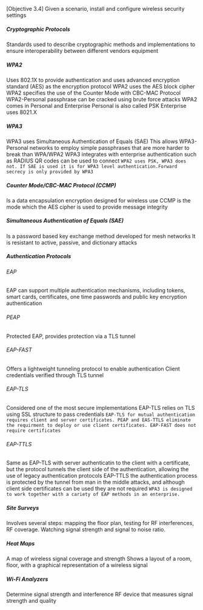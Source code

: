 [Objective 3.4] Given a scenario, install and configure wireless security settings
##### Cryptographic Protocols
Standards used to describe cryptographic methods and implementations to ensure interoperability between different vendors equipment
##### WPA2
Uses 802.1X to provide authentication and uses advanced encryption standard (AES) as the encryption protocol
WPA2 uses the AES block cipher
WPA2 specifies the use of the Counter Mode with CBC-MAC Protocol
WPA2-Personal passphrase can be cracked using brute force attacks
WPA2 comes in Personal and Enterprise
Personal is also called PSK
Enterprise uses 8021.X
##### WPA3
WPA3 uses Simultaneous Authentication of Equals (SAE)
This allows WPA3-Personal networks to employ simple passphrases that are more harder to break than WPA/WPA2
WPA3 integrates with enterprise authentication such as RADIUS 
QR codes can be used to connect
`WPA2 uses PSK, WPA3 does not. If SAE is used it is for WPA3 level authentication.Forward secrecy is only provided by WPA3`
##### Counter Mode/CBC-MAC Protocol (CCMP)
Is a data encapsulation encryption designed for wireless use
CCMP is the mode which the AES cipher is used to provide message integrity
##### Simultaneous Authentication of Equals (SAE)
Is a password based key exchange method developed for mesh networks
It is resistant to active, passive, and dictionary attacks
##### Authentication Protocols
###### EAP
EAP can support multiple authentication mechanisms, including tokens, smart cards, certificates, one time passwords and public key encryption authentication
###### PEAP
Protected EAP, provides protection via a TLS tunnel
###### EAP-FAST
Offers a lightweight tunneling protocol to enable authentication
Client credentials verified through TLS tunnel
###### EAP-TLS
Considered one of the most secure implementations
EAP-TLS relies on TLS using SSL structure to pass credentials
`EAP-TLS for mutual authentication requires client and server certificates. PEAP and EAS-TTLS eliminate the requirment to deploy or use client certificates. EAP-FAST does not require certificates`
###### EAP-TTLS
Same as EAP-TLS with server authenticatin to the client with a certificate, but the protocol tunnels the client side of the authentication, allowing the use of legacy authentication protocols
EAP-TTLS the authentication process is protected by the tunnel from man in the middle attacks, and although client side certificates can  be used they are not required
`WPA3 is designed to work together with a cariety of EAP methods in an enterprise.`
##### Site Surveys
Involves several steps: mapping the floor plan, testing for RF interferences, RF coverage.
Watching signal strength and signal to noise ratio.
##### Heat Maps
A map of wireless signal coverage and strength
Shows a layout of a room, floor, with a graphical representation of a wireless signal
##### Wi-Fi Analyzers
Determine signal strength and interference
RF device that measures signal strength and quality
